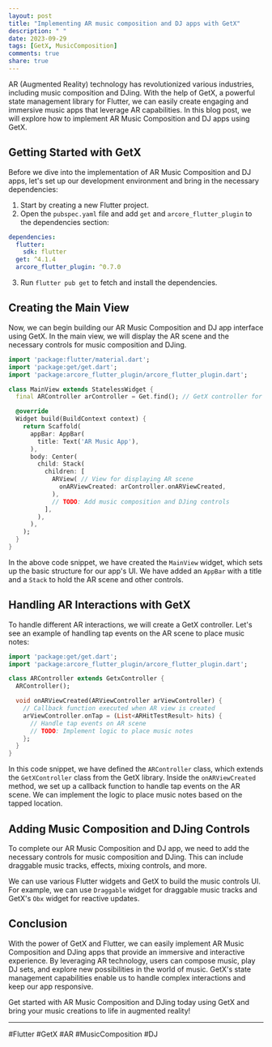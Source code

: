 ```yaml
---
layout: post
title: "Implementing AR music composition and DJ apps with GetX"
description: " "
date: 2023-09-29
tags: [GetX, MusicComposition]
comments: true
share: true
---
```


AR (Augmented Reality) technology has revolutionized various industries, including music composition and DJing. With the help of GetX, a powerful state management library for Flutter, we can easily create engaging and immersive music apps that leverage AR capabilities. In this blog post, we will explore how to implement AR Music Composition and DJ apps using GetX.

## Getting Started with GetX

Before we dive into the implementation of AR Music Composition and DJ apps, let's set up our development environment and bring in the necessary dependencies:

1. Start by creating a new Flutter project.
2. Open the `pubspec.yaml` file and add `get` and `arcore_flutter_plugin` to the dependencies section:

```yaml
dependencies:
  flutter:
    sdk: flutter
  get: ^4.1.4
  arcore_flutter_plugin: ^0.7.0
```

3. Run `flutter pub get` to fetch and install the dependencies.

## Creating the Main View

Now, we can begin building our AR Music Composition and DJ app interface using GetX. In the main view, we will display the AR scene and the necessary controls for music composition and DJing.

```dart
import 'package:flutter/material.dart';
import 'package:get/get.dart';
import 'package:arcore_flutter_plugin/arcore_flutter_plugin.dart';

class MainView extends StatelessWidget {
  final ARController arController = Get.find(); // GetX controller for AR interaction

  @override
  Widget build(BuildContext context) {
    return Scaffold(
      appBar: AppBar(
        title: Text('AR Music App'),
      ),
      body: Center(
        child: Stack(
          children: [
            ARView( // View for displaying AR scene
              onARViewCreated: arController.onARViewCreated,
            ),
            // TODO: Add music composition and DJing controls
          ],
        ),
      ),
    );
  }
}
```

In the above code snippet, we have created the `MainView` widget, which sets up the basic structure for our app's UI. We have added an `AppBar` with a title and a `Stack` to hold the AR scene and other controls.

## Handling AR Interactions with GetX

To handle different AR interactions, we will create a GetX controller. Let's see an example of handling tap events on the AR scene to place music notes:

```dart
import 'package:get/get.dart';
import 'package:arcore_flutter_plugin/arcore_flutter_plugin.dart';

class ARController extends GetxController {
  ARController();

  void onARViewCreated(ARViewController arViewController) {
    // Callback function executed when AR view is created
    arViewController.onTap = (List<ARHitTestResult> hits) {
      // Handle tap events on AR scene
      // TODO: Implement logic to place music notes
    };
  }
}
```

In this code snippet, we have defined the `ARController` class, which extends the `GetXController` class from the GetX library. Inside the `onARViewCreated` method, we set up a callback function to handle tap events on the AR scene. We can implement the logic to place music notes based on the tapped location.

## Adding Music Composition and DJing Controls

To complete our AR Music Composition and DJ app, we need to add the necessary controls for music composition and DJing. This can include draggable music tracks, effects, mixing controls, and more.

We can use various Flutter widgets and GetX to build the music controls UI. For example, we can use `Draggable` widget for draggable music tracks and GetX's `Obx` widget for reactive updates.

## Conclusion

With the power of GetX and Flutter, we can easily implement AR Music Composition and DJing apps that provide an immersive and interactive experience. By leveraging AR technology, users can compose music, play DJ sets, and explore new possibilities in the world of music. GetX's state management capabilities enable us to handle complex interactions and keep our app responsive.

Get started with AR Music Composition and DJing today using GetX and bring your music creations to life in augmented reality!

---

#Flutter #GetX #AR #MusicComposition #DJ